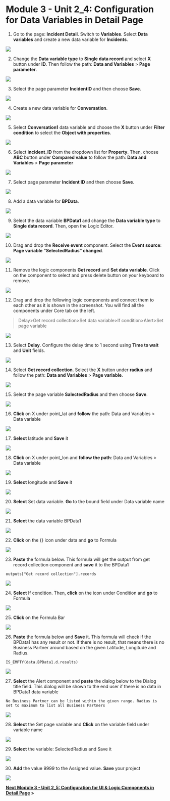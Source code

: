 # Module 3 - Unit 2_4: Configuration for Data Variables in Detail Page

1. Go to the page: **Incident Detail**. Switch to **Variables**. Select **Data variables** and create a new data variable for **Incidents**.

![](../screenshots/Picture78.png)

2. Change the **Data variable type** to **Single data record** and select **X** button under **ID**. Then follow the path: **Data and Variables** > **Page parameter**.

![](../screenshots/Picture79.png)

3. Select the page parameter **IncidentID** and then choose **Save**. 

![](../screenshots/Picture80.png)

4. Create a new data variable for **Conversation**.

![](../screenshots/Picture81.png)

5. Select **Conversation1** data variable and choose the **X** button under **Filter condition** to select the **Object with properties**.

![](../screenshots/Picture82.png)

6. Select **incident_ID** from the dropdown list for **Property**. Then, choose **ABC** button under **Compared value** to follow the path: **Data and Variables** > **Page parameter**

![](../screenshots/Picture83.png)

7. Select page parameter **Incident ID** and then choose **Save**.

![](../screenshots/Picture84.png)

8. Add a data variable for **BPData**.

![](../screenshots/Picture85.png)

9. Select the data variable **BPData1** and change the **Data variable type** to **Single data record**. Then, open the Logic Editor.

![](../screenshots/Picture86.png)

10. Drag and drop the **Receive event** component. Select the **Event source**: **Page variable "SelectedRadius" changed**.

![](../screenshots/Picture87.png)

11. Remove the logic components **Get record** and **Set data variable**. Click on the component to select and press delete button on your keyboard to remove. 

![](../screenshots/Picture88.png)

12. Drag and drop the following logic components and connect them to each other as it is shown in the screenshot. You will find all the components under Core tab on the left.

>Delay>Get record collection>Set data variable>If condition>Alert>Set page variable 

![](../screenshots/Picture89.png)

13. Select **Delay**. Configure the delay time to 1 second using **Time to wait** and **Unit** fields.

![](../screenshots/Picture90.png)

14. Select **Get record collection**. Select the **X** button under **radius** and follow the path: **Data and Variables** > **Page variable**.

![](../screenshots/Picture91.png)

15. Select the page variable **SalectedRadius** and then choose **Save**.

![](../screenshots/Picture92.png)

16. **Click** on X under point_lat and **follow** the path: Data and Variables > Data variable

![](../screenshots/Picture93.png)


17. **Select** latitude and **Save** it

![](../screenshots/Picture94.png)


18. **Click** on X under point_lon and **follow the path**: Data and Variables > Data variable

![](../screenshots/Picture95.png)


19. **Select** longitude and **Save** it

![](../screenshots/Picture96.png)
 

20. **Select** Set data variable. **Go** to the bound field under Data variable name

![](../screenshots/Picture97.png)

21. **Select** the data variable BPData1

![](../screenshots/Picture98.png)


22. **Click** on the {} icon under data and **go** to Formula

![](../screenshots/Picture99.png)


23. **Paste** the formula below. This formula will get the output from get record collection component and **save** it to the BPData1

~~~
outputs["Get record collection"].records
~~~

![](../screenshots/Picture100.png)


24. **Select** If condition. Then, **click** on the icon under Condition and **go** to Formula

![](../screenshots/Picture101.png)


25. **Click** on the Formula Bar

![](../screenshots/Picture102.png)

26. **Paste** the formula below and **Save** it. This formula will check if the BPData1 has any result or not. If there is no result, that means there is no Business Partner around based on the given Latitude, Longitude and Radius.

~~~
IS_EMPTY(data.BPData1.d.results)
~~~


![](../screenshots/Picture103.png)


27. **Select** the Alert component and **paste** the dialog below to the Dialog title field. This dialog will be shown to the end user if there is no data in BPData1 data variable

~~~
No Business Partner can be listed within the given range. Radius is set to maximum to list all Business Partners
~~~

![](../screenshots/Picture104.png)


28. **Select** the Set page variable and **Click** on the variable field under variable name

![](../screenshots/Picture105.png)


29. **Select** the variable: SelectedRadius and Save it

![](../screenshots/Picture106.png)


30. **Add** the value 9999 to the Assigned value. **Save** your project

![](../screenshots/Picture107.png)



**[Next Module 3 - Unit 2_5: Configuration for UI & Logic Components in Detail Page](../5_Configuration%20for%20UI%20&%20Logic%20Components%20in%20Detail%20Page/Readme.md) >**
